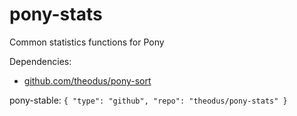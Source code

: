 # pony-stats
Common statistics functions for Pony

Dependencies:
- [github.com/theodus/pony-sort](https://github.com/Theodus/pony-sort)

pony-stable:
`{ "type": "github", "repo": "theodus/pony-stats" }`
